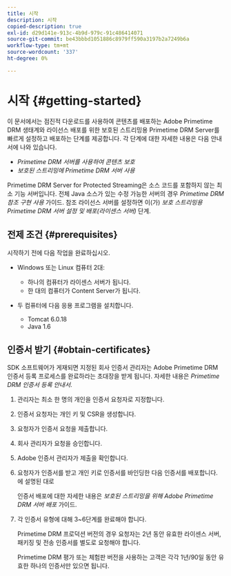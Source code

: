 ```yaml
---
title: 시작
description: 시작
copied-description: true
exl-id: d29d141e-913c-4b9d-979c-91c486414071
source-git-commit: be43bbbd1051886c8979ff590a3197b2a7249b6a
workflow-type: tm+mt
source-wordcount: '337'
ht-degree: 0%

---
```


# 시작 {#getting-started}

이 문서에서는 점진적 다운로드를 사용하여 콘텐츠를 배포하는 Adobe Primetime DRM 생태계와 라이선스 배포를 위한 보호된 스트리밍용 Primetime DRM Server를 빠르게 설정하고 배포하는 단계를 제공합니다. 각 단계에 대한 자세한 내용은 다음 안내서에 나와 있습니다.

* *Primetime DRM 서버를 사용하여 콘텐츠 보호*
* *보호된 스트리밍에 Primetime DRM 서버 사용*

Primetime DRM Server for Protected Streaming은 소스 코드를 포함하지 않는 최소 기능 서버입니다. 전체 Java 소스가 있는 수정 가능한 서버의 경우 *Primetime DRM 참조 구현 사용* 가이드. 참조 라이선스 서버를 설정하면 이(가) *보호 스트리밍용 Primetime DRM 서버 설정 및 배포(라이센스 서버)* 단계.

## 전제 조건 {#prerequisites}

시작하기 전에 다음 작업을 완료하십시오.

* Windows 또는 Linux 컴퓨터 2대:

   * 하나의 컴퓨터가 라이센스 서버가 됩니다.
   * 한 대의 컴퓨터가 Content Server가 됩니다.

* 두 컴퓨터에 다음 응용 프로그램을 설치합니다.

   * Tomcat 6.0.18
   * Java 1.6

## 인증서 받기 {#obtain-certificates}

SDK 소프트웨어가 게재되면 지정된 회사 인증서 관리자는 Adobe Primetime DRM 인증서 등록 프로세스를 완료하라는 초대장을 받게 됩니다. 자세한 내용은 *Primetime DRM 인증서 등록 안내서*.

1. 관리자는 최소 한 명의 개인을 인증서 요청자로 지정합니다.
1. 인증서 요청자는 개인 키 및 CSR을 생성합니다.
1. 요청자가 인증서 요청을 제출합니다.
1. 회사 관리자가 요청을 승인합니다.
1. Adobe 인증서 관리자가 제출을 확인합니다.
1. 요청자가 인증서를 받고 개인 키로 인증서를 바인딩한 다음 인증서를 배포합니다. 에 설명된 대로

   인증서 배포에 대한 자세한 내용은 *보호된 스트리밍을 위해 Adobe Primetime DRM 서버 배포* 가이드.
1. 각 인증서 유형에 대해 3~6단계를 완료해야 합니다.

   Primetime DRM 프로덕션 버전의 경우 요청자는 2년 동안 유효한 라이센스 서버, 패키징 및 전송 인증서를 별도로 요청해야 합니다.

   Primetime DRM 평가 또는 체험판 버전을 사용하는 고객은 각각 1년/90일 동안 유효한 하나의 인증서만 있으면 됩니다.
